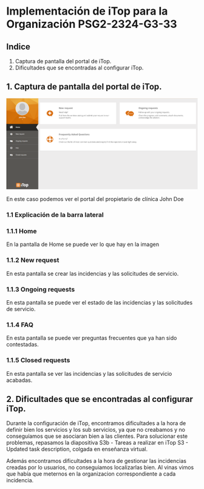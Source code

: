 # Implementación de iTop para la Organización PSG2-2324-G3-33

## Indice

1. Captura de pantalla del portal de iTop.
2. Dificultades que se encontradas al configurar iTop.


## 1. Captura de pantalla del portal de iTop.

![Captura dle portal de iTop](Portal%20de%20iTop.png)

En este caso podemos ver el portal del propietario de clínica John Doe

### 1.1 Explicación de la barra lateral

### 1.1.1 Home

En la pantalla de Home se puede ver lo que hay en la imagen

### 1.1.2 New request

En esta pantalla se crear las incidencias y las solicitudes de servicio.

### 1.1.3 Ongoing requests

En esta pantalla se puede ver el estado de las incidencias y las solicitudes de servicio.

### 1.1.4 FAQ

En esta pantalla se puede ver preguntas frecuentes que ya han sido contestadas.

### 1.1.5 Closed requests

En esta pantalla se ver las incidencias y las solicitudes de servicio acabadas.


## 2. Dificultades que se encontradas al configurar iTop.

Durante la configuración de iTop, encontramos dificultades a la hora de definir bien los servicios y los sub servicios, ya que no creabamos y no conseguíamos que se asociaran bien a las clientes. Para solucionar este problemas, repasamos la diapositiva S3b - Tareas a realizar en iTop S3 - Updated task description, colgada en enseñanza virtual.

Además encontramos dificultades a la hora de gestionar las incidencias creadas por lo usuarios, no conseguiamos localizarlas bien. Al vinas vimos que había que meternos en la organizacion correspondiente a cada incidencia.